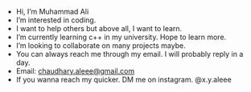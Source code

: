 - Hi, I’m Muhammad Ali
- I’m interested in coding.
- I want to help others but above all, I want to learn. 
- I’m currently learning c++ in my university. Hope to learn more.
- I’m looking to collaborate on many projects maybe.
- You can always reach me through my email. I will probably reply in a day. 
- Email: chaudhary.aleee@gmail.com
- If you wanna reach my quicker. DM me on instagram. @x.y.aleee

<!---
aleee-chaudhary/aleee-chaudhary is a ✨ special ✨ repository because its `README.md` (this file) appears on your GitHub profile.
You can click the Preview link to take a look at your changes.
--->
